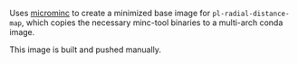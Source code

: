 Uses [microminc](https://github.com/FNNDSC/microminc)
to create a minimized base image for `pl-radial-distance-map`,
which copies the necessary minc-tool binaries to a multi-arch conda image.

This image is built and pushed manually.
